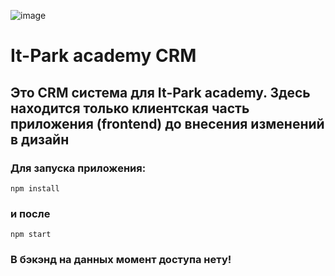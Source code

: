 ![image](https://github.com/user-attachments/assets/6ff497c0-c454-4987-ac2b-ce121410aa15)

# It-Park academy CRM

## Это CRM система для It-Park academy. Здесь находится только клиентская часть приложения (frontend) до внесения изменений в дизайн

### Для запуска приложения:

```npm install```

### и после 

```npm start```

### В бэкэнд на данных момент доступа нету!



